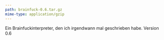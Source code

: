 ```yaml
---
path: brainfuck-0.6.tar.gz
mime-type: application/gzip
---
```

Ein Brainfuckinterpreter, den ich irgendwann mal geschrieben habe. Version 0.6
